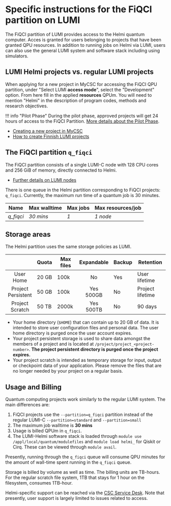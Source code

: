 # Specific instructions for the FiQCI partition on LUMI

The FiQCI partition of LUMI provides access to the Helmi quantum computer. Acces is granted for users belonging to projects that have been granted QPU resources. In addition to running jobs on Helmi via LUMI, users can also use the general LUMI system and software stack including using simulators. 


## LUMI Helmi projects vs. regular LUMI projects

When applying for a new project in MyCSC for accessing the FiQCI QPU partition, under "Select LUMI **access mode**", select the "Development" option. From here fill in the applied **resources** QPUm. You will need to mention "Helmi" in the description of program codes, methods and research objectives. 

!!! info "Pilot Phase"
	During the pilot phase, approved projects will get 24 hours of access to the FiQCI Partition.
	[More details about the Pilot Phase](../lumi-helmi-pilot-phase/). 

* [Creating a new project in MyCSC](/accounts/how-to-create-new-project/)
* [How to create Finnish LUMI projects](/accounts/how-to-create-new-project/#how-to-create-finnish-lumi-projects)


## The FiQCI partition `q_fiqci`

The FiQCI partition consists of a single LUMI-C node with 128 CPU cores and 256 GiB of memory, directly connected to Helmi. 

* [Further details on LUMI nodes](https://docs.lumi-supercomputer.eu/computing/systems/lumic/)

There is one queue in the Helmi partition corresponding to FiQCI projects: `q_fiqci`. Currently, the maximum run time of a quantum job is 30 minutes.

| Name     | Max walltime | Max jobs          | Max resources/job  |
| -------- | ------------ | ----------------- | ------------------ |
| _q_fiqci_| _30 mins_    |   _1_             | _1 node_           |


## Storage areas

The Helmi partition uses the same storage policies as LUMI.

|                       | Quota | Max files | Expandable   | Backup | Retention        |
|:---------------------:|-------|-----------|:------------:|--------|------------------|
| User<br>Home          | 20 GB | 100k      | No           | Yes    | User lifetime    |
| Project<br>Persistent | 50 GB | 100k      | Yes<br>500GB | No     | Project lifetime |
| Project<br>Scratch    | 50 TB | 2000k     | Yes<br>500TB | No     | 90 days          |

* Your home directory (`$HOME`) that can contain up to 20 GB of data. It is intended to store user configuration files and personal data. The user home directory is purged once the user account expires.
* Your project persistent storage is used to share data amongst the members of a project and is located at `/project/project_<project-number>`. **The project persistent directory is purged once the project expires.**
* Your project scratch is intended as temporary storage for input, output or checkpoint data of your application. Please remove the files that are no longer needed by your project on a regular basis.

## Usage and Billing

Quantum computing projects work similarly to the regular LUMI system. The main differences are:

1. FiQCI projects use the `--partition=q_fiqci` partition instead of the regular LUMI-C `--partition=standard` and `--partition=small`
2. The maximum job walltime is **30 mins**
3. Usage is billed QPUm in `q_fiqci`. 
4. The LUMI-Helmi software stack is loaded through `module use /appl/local/quantum/modulefiles` and `module load helmi_` for Qiskit or Cirq. These can be viewed through `module avail`. 

Presently, running through the `q_fiqci` queue will consume QPU minutes for the amount of wall-time spent running in the `q_fiqci` queue.

Storage is billed by volume as well as time. The billing units are TB-hours. For the regular scratch file system, 1TB that stays for 1 hour on the filesystem, consumes 1TB-hour.


Helmi-specific support can be reached via the [CSC Service Desk](/support/contact/). Note that presently, user support is largely limited to issues related to access.
